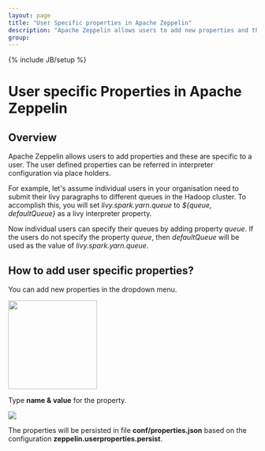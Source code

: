 ```yaml
---
layout: page
title: "User Specific properties in Apache Zeppelin"
description: "Apache Zeppelin allows users to add new properties and these are specific to a user. The user defined properties can be referred in interpreter configuration via place holders."
group:
---
```

<!--
Licensed under the Apache License, Version 2.0 (the "License");
you may not use this file except in compliance with the License.
You may obtain a copy of the License at

http://www.apache.org/licenses/LICENSE-2.0

Unless required by applicable law or agreed to in writing, software
distributed under the License is distributed on an "AS IS" BASIS,
WITHOUT WARRANTIES OR CONDITIONS OF ANY KIND, either express or implied.
See the License for the specific language governing permissions and
limitations under the License.
-->
{% include JB/setup %}

# User specific Properties in Apache Zeppelin

<div id="toc"></div>

## Overview

Apache Zeppelin allows users to add properties and these are specific to a user. The user defined properties can be referred in interpreter configuration via place holders.

For example, let's assume individual users in your organisation need to submit their livy paragraphs to different queues in the Hadoop cluster.
To accomplish this, you will set *livy.spark.yarn.queue* to *${queue, defaultQueue}* as a livy interpreter property.

Now individual users can specify their queues by adding property *queue*. 
If the users do not specify the property *queue*, then *defaultQueue* will be used as the value of *livy.spark.yarn.queue*.

## How to add user specific properties?
You can add new properties in the dropdown menu.

<img class="img-responsive" src="../assets/themes/zeppelin/img/docs-img/properties_tab.png" width="180px"/>

Type **name & value** for the property.


<img class="img-responsive" src="../assets/themes/zeppelin/img/docs-img/add_property.png" />

The properties will be persisted in file **conf/properties.json**  based on the configuration **zeppelin.userproperties.persist**.
